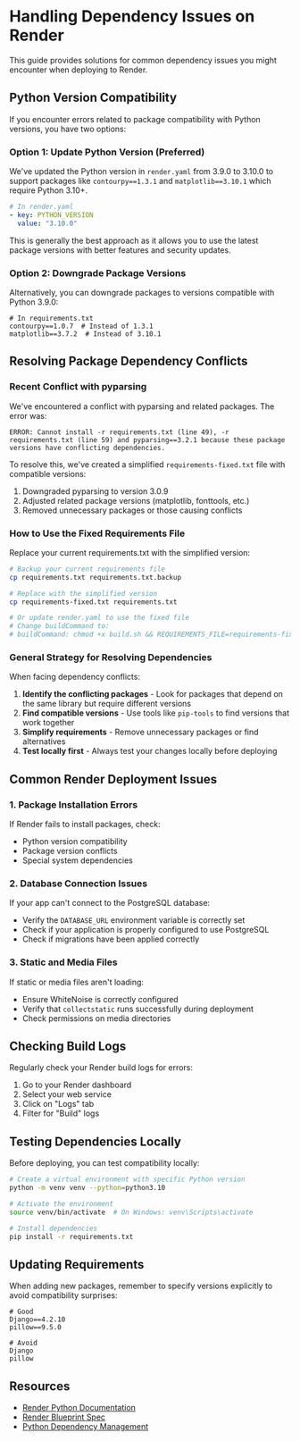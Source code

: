 # Handling Dependency Issues on Render

This guide provides solutions for common dependency issues you might encounter when deploying to Render.

## Python Version Compatibility

If you encounter errors related to package compatibility with Python versions, you have two options:

### Option 1: Update Python Version (Preferred)

We've updated the Python version in `render.yaml` from 3.9.0 to 3.10.0 to support packages like `contourpy==1.3.1` and `matplotlib==3.10.1` which require Python 3.10+.

```yaml
# In render.yaml
- key: PYTHON_VERSION
  value: "3.10.0"
```

This is generally the best approach as it allows you to use the latest package versions with better features and security updates.

### Option 2: Downgrade Package Versions

Alternatively, you can downgrade packages to versions compatible with Python 3.9.0:

```
# In requirements.txt
contourpy==1.0.7  # Instead of 1.3.1
matplotlib==3.7.2  # Instead of 3.10.1
```

## Resolving Package Dependency Conflicts

### Recent Conflict with pyparsing

We've encountered a conflict with pyparsing and related packages. The error was:

```
ERROR: Cannot install -r requirements.txt (line 49), -r requirements.txt (line 59) and pyparsing==3.2.1 because these package versions have conflicting dependencies.
```

To resolve this, we've created a simplified `requirements-fixed.txt` file with compatible versions:

1. Downgraded pyparsing to version 3.0.9
2. Adjusted related package versions (matplotlib, fonttools, etc.)
3. Removed unnecessary packages or those causing conflicts

### How to Use the Fixed Requirements File

Replace your current requirements.txt with the simplified version:

```bash
# Backup your current requirements file
cp requirements.txt requirements.txt.backup

# Replace with the simplified version
cp requirements-fixed.txt requirements.txt

# Or update render.yaml to use the fixed file
# Change buildCommand to:
# buildCommand: chmod +x build.sh && REQUIREMENTS_FILE=requirements-fixed.txt ./build.sh
```

### General Strategy for Resolving Dependencies

When facing dependency conflicts:

1. **Identify the conflicting packages** - Look for packages that depend on the same library but require different versions
2. **Find compatible versions** - Use tools like `pip-tools` to find versions that work together
3. **Simplify requirements** - Remove unnecessary packages or find alternatives
4. **Test locally first** - Always test your changes locally before deploying

## Common Render Deployment Issues

### 1. Package Installation Errors

If Render fails to install packages, check:
- Python version compatibility
- Package version conflicts
- Special system dependencies

### 2. Database Connection Issues

If your app can't connect to the PostgreSQL database:
- Verify the `DATABASE_URL` environment variable is correctly set
- Check if your application is properly configured to use PostgreSQL
- Check if migrations have been applied correctly

### 3. Static and Media Files

If static or media files aren't loading:
- Ensure WhiteNoise is correctly configured
- Verify that `collectstatic` runs successfully during deployment
- Check permissions on media directories

## Checking Build Logs

Regularly check your Render build logs for errors:

1. Go to your Render dashboard
2. Select your web service
3. Click on "Logs" tab
4. Filter for "Build" logs

## Testing Dependencies Locally

Before deploying, you can test compatibility locally:

```bash
# Create a virtual environment with specific Python version
python -m venv venv --python=python3.10

# Activate the environment
source venv/bin/activate  # On Windows: venv\Scripts\activate

# Install dependencies
pip install -r requirements.txt
```

## Updating Requirements

When adding new packages, remember to specify versions explicitly to avoid compatibility surprises:

```
# Good
Django==4.2.10
pillow==9.5.0

# Avoid
Django
pillow
```

## Resources

- [Render Python Documentation](https://render.com/docs/python)
- [Render Blueprint Spec](https://render.com/docs/blueprint-spec)
- [Python Dependency Management](https://render.com/docs/python#dependencies) 